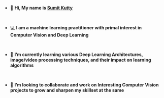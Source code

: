 - 👋 **Hi, My name is [Sumit Kutty](https://www.linkedin.com/in/sumitkutty)**
<br />

- 💻 **I am a machine learning practitioner with primal interest in Computer Vision and Deep Learning**
<br />

- 📝 **I’m currently learning various Deep Learning Architectures, image/video processing techniques, and their impact on learning algorithms**
<br />

- 👥 **I’m looking to collaborate and work on Interesting Computer Vision projects to grow and sharpen my skillset at the same**
<br />

<!---
sumitkutty/sumitkutty is a ✨ special ✨ repository because its `README.md` (this file) appears on your GitHub profile.
You can click the Preview link to take a look at your changes.
--->
